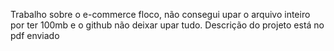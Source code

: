 Trabalho sobre o e-commerce floco, não consegui upar o arquivo inteiro por ter 100mb e o github não deixar upar tudo.
Descrição do projeto está no pdf enviado
